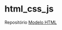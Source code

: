 # html_css_js
 Repositório
<a href="https://hcds0001.github.io/html_css_js/consult/html.html">Modelo HTML</a>